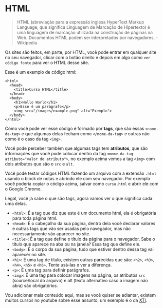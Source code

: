 # HTML

> HTML (abreviação para a expressão inglesa HyperText Markup Language, que significa Linguagem de Marcação de Hipertexto) é uma linguagem de marcação utilizada na construção de páginas na Web. Documentos HTML podem ser interpretados por navegadores. - Wikipedia

Os sites são feitos, em parte, por HTML, você pode entrar em qualquer site no seu navegador, clicar com o botão direito e depois em algo como `ver código fonte` para ver o HTML desse site.


Esse é um exemplo de código html:

```
<html>
  <head>
    <title>Curso HTML</title>
  </head>
  <body>
    <h1>Hello World</h1>
    <p>Esse é um parágrafo</p>
    <img src="/images/example.png" alt="Exemplo">
  </body>
</html>
```

Como você pode ver esse código é formado por <b>tags</b>, que são essas `<nome-da-tag>` e que algumas delas fecham como `</nome-da-tag>` e outras não como é o caso da tag `<img>`.

Você pode perceber também que algumas tags tem <b>atributos</b>, que são informações que você pode colocar dentro da tag `<nome-da-tag atributo="valor do atributo">`, no exemplo acima vemos a tag `<img>` com dois atributos que são o `src` e `alt`.

Você pode testar códigos HTML fazendo um arquivo com a extensão `.html` usando o block de notas e abrindo ele com seu navegador. Por exemplo você poderia copiar o código acima, salvar como `curso.html` e abrir ele com o Google Chrome.

Legal, você já sabe o que são tags, agora vamos ver o que significa cada uma delas.

- `<html>`: É a tag que diz que este é um documento html, ela é obrigatória para toda página html.
- `<head>`: É o cabeçalho da sua página, dentro dela você declarar valores e outras tags que vão ser usadas pelo navegador, mas não necessariamente vão aparecer no site.
- `<title>`: É a tag que define o título da página para o navegador. Sabe o título que aparece na aba ou na janela? Essa tag que define ele.
- `<body>`: É o corpo da sua página, tudo que estiver dentro dessa tag vai aparecer no site.
- `<h1>`: É uma tag de título, existem outras parecidas que são: `<h2>`, `<h3>`, `<h4>`, `<h5>` e `<h6>`. Tente usá-las e ver a diferença.
- `<p>`: É uma tag para definir parágrafos.
- `<img>`: É uma tag para colocar imagens na página, os atributos `src` (source/local do arquivo) e alt (texto alternativo caso a imagem não abra) são obrigatórios.

Vou adicionar mais conteúdo aqui, mas se você quiser se adiantar, existem muitos cursos no youtube sobre esse assunto, um exemplo é o da [XTI](https://www.youtube.com/watch?v=nIduUA04HFo).

